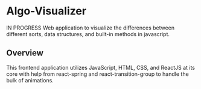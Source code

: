 # Algo-Visualizer
IN PROGRESS
Web application to visualize the differences between different sorts, data structures, and built-in methods in javascript.

## Overview
This frontend application utilizes JavaScript, HTML, CSS, and ReactJS at its core with help from react-spring and react-transition-group to handle the bulk of animations.